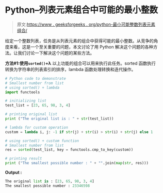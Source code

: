 # Python–列表元素组合中可能的最小整数

> 原文:[https://www . geeksforgeeks . org/python-最小可能整数列表元素组合/](https://www.geeksforgeeks.org/python-smallest-integer-possible-from-combination-of-list-elements/)

给定一个整数列表，任务是从列表元素的组合中获得可能的最小整数。从竞争的角度来看，这是一个至关重要的问题，本文讨论了用 Python 解决这个问题的各种方法。让我们讨论一下解决这个问题的某些方法。

**方法#1:使用`sorted()`+λ**
以上功能的组合可以用来执行此任务。sorted 函数执行转换为字符串的列表索引的排序，lambda 函数处理转换和迭代操作。

```py
# Python code to demonstrate 
# Smallest number from list
# using sorted() + lambda
import functools

# initializing list 
test_list = [23, 65, 98, 3, 4]

# printing original list
print ("The original list is : " + str(test_list))

# lambda for custom operation
custom = lambda i, j: -1 if str(j) + str(i) > str(i) + str(j) else 1

# using sorted() + custom function
# Smallest number from list 
res = sorted(test_list, key = functools.cmp_to_key(custom))

# printing result 
print ("The smallest possible number : " + "".join(map(str, res)))
```

**Output :**

```py
The original list is : [23, 65, 98, 3, 4]
The smallest possible number : 23346598

```